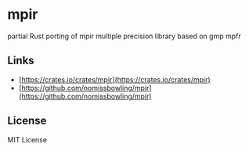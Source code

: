 mpir
====

partial Rust porting of mpir multiple precision library based on gmp mpfr


Links
-----

- [https://crates.io/crates/mpir](https://crates.io/crates/mpir)
- [https://github.com/nomissbowling/mpir](https://github.com/nomissbowling/mpir)



License
-------

MIT License
